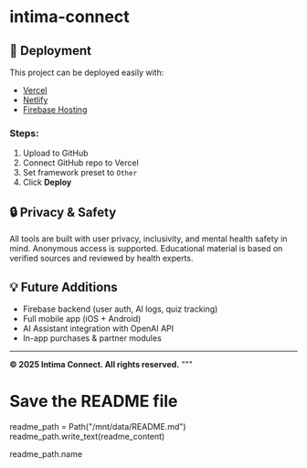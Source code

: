 # intima-connect

## 🚀 Deployment

This project can be deployed easily with:
- [Vercel](https://vercel.com)
- [Netlify](https://netlify.com)
- [Firebase Hosting](https://firebase.google.com/products/hosting)

### Steps:
1. Upload to GitHub
2. Connect GitHub repo to Vercel
3. Set framework preset to `Other`
4. Click **Deploy**

## 🔒 Privacy & Safety

All tools are built with user privacy, inclusivity, and mental health safety in mind. Anonymous access is supported. Educational material is based on verified sources and reviewed by health experts.

## 💡 Future Additions

- Firebase backend (user auth, AI logs, quiz tracking)
- Full mobile app (iOS + Android)
- AI Assistant integration with OpenAI API
- In-app purchases & partner modules

---

**© 2025 Intima Connect. All rights reserved.**
"""

# Save the README file
readme_path = Path("/mnt/data/README.md")
readme_path.write_text(readme_content)

readme_path.name
